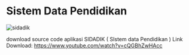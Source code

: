 # Sistem Data Pendidikan
![sidadik](https://user-images.githubusercontent.com/52884009/201552201-58417981-bb77-4849-be26-ad897ae5dbfc.jpg)

download source code aplikasi SIDADIK ( SIstem data Pendidikan ) 
Link Download: https://www.youtube.com/watch?v=cQGBhZwHAcc
